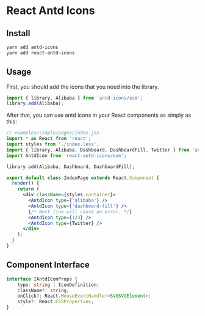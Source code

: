# React Antd Icons

## Install
```bash
yarn add antd-icons
yarn add react-antd-icons
```

## Usage

First, you should add the icons that you need into the library.

```ts
import { library, Alibaba } from 'antd-icons/esm';
library.add(Alibaba);
```

After that, you can use antd icons in your React components as simply as this:

```jsx
// examples/simple/pages/index.jsx
import * as React from 'react';
import styles from './index.less';
import { library, Alibaba, Dashboard, DashboardFill, Twitter } from 'antd-icons/esm';
import AntdIcon from 'react-antd-icons/esm';

library.add(Alibaba, Dashboard, DashboardFill);

export default class IndexPage extends React.Component {
  render() {
    return (
      <div className={styles.container}>
        <AntdIcon type={'alibaba'} />
        <AntdIcon type={'dashboard-fill'} />
        {/* Next line will cause an error. */}
        <AntdIcon type={123} />
        <AntdIcon type={Twitter} />
      </div>
    );
  }
}
```

## Component Interface
```ts
interface IAntdIconProps {
    type: string | IconDefinition;
    className?: string;
    onClick?: React.MouseEventHandler<SVGSVGElement>;
    style?: React.CSSProperties;
}
```
